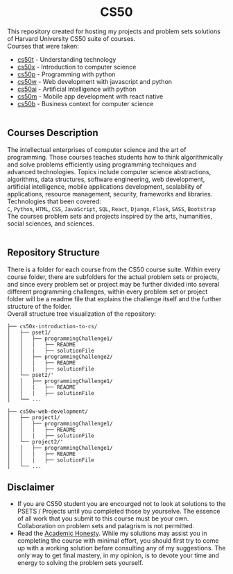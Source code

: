 <h1 align="center"> CS50 </h1>  

This repository created for hosting my projects and problem sets solutions of Harvard University CS50 suite of courses.
<br>  Courses that were taken:
- [cs50t](https://cs50.harvard.edu/technology/2017/) - Understanding technology
- [cs50x](https://cs50.harvard.edu/x/2022/) - Introduction to computer science
- [cs50p](https://cs50.harvard.edu/python/2022/) - Programming with python
- [cs50w](https://cs50.harvard.edu/web/2020/) - Web development with javascript and python
- [cs50ai](https://cs50.harvard.edu/ai/2020/) - Artificial intelligence with python
- [cs50m](https://cs50.harvard.edu/mobile/2018/) - Mobile app development with react native
- [cs50b](https://cs50.harvard.edu/business/2017/) - Business context for computer science
<br/><br/>

## Courses Description
The intellectual enterprises of computer science and the art of programming. Those courses teaches students how to think algorithmically and solve problems efficiently using programming techniques and advanced technologies. Topics include computer science abstractions, algorithms, data structures, software engineering, web development, artificial intelligence, mobile applications development, scalability of applications, resource management, security, frameworks and libraries.
Technologies that been covered: <br>
`C`, `Python`, `HTML`, `CSS`, `JavaScript`, `SQL`, `React`, `Django`, `Flask`, `SASS`, `Bootstrap` <br>
The courses problem sets and projects inspired by the arts, humanities, social sciences, and sciences.
<br/><br/>

## Repository Structure
There is a folder for each course from the CS50 course suite.
Within every course folder, there are subfolders for the actual problem sets or projects, and since every problem set or project may be further divided into several different programming challenges, within every problem set or project folder will be a readme file that explains the challenge itself and the further structure of the folder.<br>Overall structure tree visualization of the repository:

```ascii
├── cs50x-introduction-to-cs/
│   ├── pset1/
│   │   ├── programmingChallenge1/
│   │   | 	├── README
│   │   | 	├── solutionFile
│   │   ├── programmingChallenge2/
│   │   | 	├── README
│   │   | 	├── solutionFile
│   └── pset2/'
│   │   ├── programmingChallenge1/
│   │   | 	├── README
│   │   | 	├── solutionFile
│   └── ...

├── cs50w-web-development/
│   ├── project1/
│   │   ├── programmingChallenge1/
│   │   | 	├── README
│   │   | 	├── solutionFile
│   └── project2/'
│   │   ├── programmingChallenge1/
│   │   | 	├── README
│   │   | 	├── solutionFile
│   └── ...
```
## Disclaimer
- If you are CS50 student you are encourged not to look at solutions to the PSETS / Projects until you completed those by yourselve. The essence of all work that you submit to this course must be your own. Collaboration on problem sets and palagrism is not permitted.
- Read the [Academic Honesty](https://cs50.harvard.edu/x/2022/honesty/). While my solutions may assist you in completing the course with minimal effort, you should first try to come up with a working solution before consulting any of my suggestions. The only way to get final mastery, in my opinion, is to devote your time and energy to solving the problem sets yourself.
<br/><br/>
